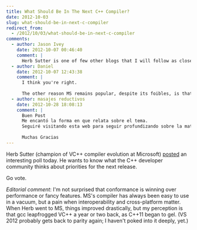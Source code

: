 ```yaml
---
title: What Should Be In The Next C++ Compiler?
date: 2012-10-03
slug: what-should-be-in-next-c-compiler
redirect_from:
  - /2012/10/03/what-should-be-in-next-c-compiler
comments:
  - author: Jason Ivey
    date: 2012-10-07 00:46:40
    comment: |
      Herb Sutter is one of few other blogs that I will follow as closely as yours due to the amount of great content which he regularly posts.  I would also have to agree with you that GCC really moved into the mainstream #1 compiler spot in the last few years.  Unfortunately, there are so many of the developers working in Linux are locked into a platform which has them handcuffed to an earlier version of GCC (i.e. pre-GCC 4.7 without all of the latest C++11 support).  It's this reason that I still think that Microsoft, even though they are fashionably late to the party, will still be the most popular girl at the end of the night.
  - author: Daniel
    date: 2012-10-07 12:43:38
    comment: |
      I think you're right.
      
      The other reason MS remains popular, despite its foibles, is that it still has the world's best C++ IDE, by a *long* shot.
  - author: masajes reductivos
    date: 2012-10-28 18:08:13
    comment: |
      Buen Post
      Me encantó la forma en que relata sobre el tema.
      Seguiré visitando esta web para seguir profundizando sobre la materia.
      
      Muchas Gracias
---
```

Herb Sutter (champion of VC++ compiler evolution at Microsoft) <a href="http://wp.me/peb5Y-q7" target="_blank">posted</a> an interesting poll today. He wants to know what the C++ developer community thinks about priorities for the next release.

Go vote.

<em>Editorial comment</em>: I'm not surprised that conformance is winning over performance or fancy features. MS's compiler has always been easy to use in a vacuum, but a pain when interoperability and cross-platform matter. When Herb went to MS, things improved drastically, but my perception is that gcc leapfrogged VC++ a year or two back, as C++11 began to gel. (VS 2012 probably gets back to parity again; I haven't poked into it deeply, yet.)
